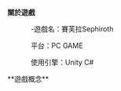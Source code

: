 **關於遊戲**  
<ol>
<ol>-遊戲名：賽芙拉Sephiroth</ol>  
<ol>平台：PC GAME</ol>  
<ol>使用引擎：Unity C#</ol>  
</ol>
**遊戲概念**
